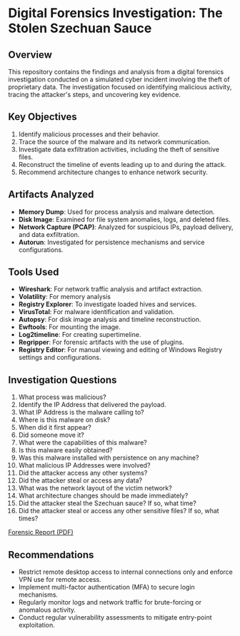 # Digital Forensics Investigation: The Stolen Szechuan Sauce

## Overview
This repository contains the findings and analysis from a digital forensics investigation conducted on a simulated cyber incident involving the theft of proprietary data. The investigation focused on identifying malicious activity, tracing the attacker's steps, and uncovering key evidence.

## Key Objectives
1. Identify malicious processes and their behavior.
2. Trace the source of the malware and its network communication.
3. Investigate data exfiltration activities, including the theft of sensitive files.
4. Reconstruct the timeline of events leading up to and during the attack.
5. Recommend architecture changes to enhance network security.

## Artifacts Analyzed
- **Memory Dump**: Used for process analysis and malware detection.
- **Disk Image**: Examined for file system anomalies, logs, and deleted files.
- **Network Capture (PCAP)**: Analyzed for suspicious IPs, payload delivery, and data exfiltration.
- **Autorun**: Investigated for persistence mechanisms and service configurations.

## Tools Used
- **Wireshark**: For network traffic analysis and artifact extraction.
- **Volatility**: For memory analysis 
- **Registry Explorer**: To investigate loaded hives and services.
- **VirusTotal**: For malware identification and validation.
- **Autopsy**: For disk image analysis and timeline reconstruction.
- **Ewftools**: For mounting the image.
- **Log2timeline**: For creating supertimeline.
- **Regripper**: For forensic artifacts with the use of plugins.
- **Registry Editor**: For manual viewing and editing of Windows Registry settings and configurations.

## Investigation Questions
1. What process was malicious?  
2. Identify the IP Address that delivered the payload.  
3. What IP Address is the malware calling to?  
4. Where is this malware on disk?  
5. When did it first appear?  
6. Did someone move it?  
7. What were the capabilities of this malware?  
8. Is this malware easily obtained?  
9. Was this malware installed with persistence on any machine?  
10. What malicious IP Addresses were involved?  
11. Did the attacker access any other systems?  
12. Did the attacker steal or access any data?  
13. What was the network layout of the victim network?  
14. What architecture changes should be made immediately?  
15. Did the attacker steal the Szechuan sauce? If so, what time?  
16. Did the attacker steal or access any other sensitive files? If so, what times?  

[Forensic Report (PDF)](https://drive.google.com/file/d/1_GFByi1FWZJo5O9WOw8YednU66Prni0X/view?usp=sharing)




## Recommendations
- Restrict remote desktop access to internal connections only and enforce VPN use for remote access.
- Implement multi-factor authentication (MFA) to secure login mechanisms.
- Regularly monitor logs and network traffic for brute-forcing or anomalous activity.
- Conduct regular vulnerability assessments to mitigate entry-point exploitation.
